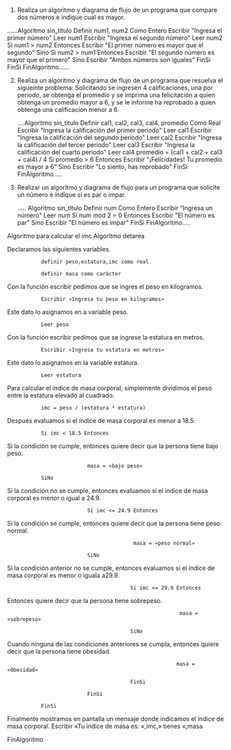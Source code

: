 1. Realiza un algoritmo y diagrama de flujo de un programa que compare dos números e indique cual es mayor.
  
  ......Algoritmo sin_titulo
	Definir num1, num2 Como Entero
	Escribir "Ingresa el primer número"
	Leer num1
	Escribir "Ingresa el segundo número"
	Leer num2
	Si num1 > num2 Entonces
		Escribir "El primer número es mayor que el segundo"
	Sino
		Si num2 > num1 Entonces
			Escribir "El segundo número es mayor que el primero"
		Sino
			Escribir "Ambos números son iguales"
		FinSi
FinSi
FinAlgoritmo......

        
2. Realiza un algoritmo y diagrama de flujo de un programa que resuelva el sigueinte problema: Solicitando se ingresen 4 calificaciones, una por periodo, se obtenga el promedio y se imprima una felicitación a quien obtenga un promedio mayor a 6, y se le informe ha reprobado a quien obtenga una calificacion menor a 6.

    ....Algoritmo sin_titulo
	Definir cal1, cal2, cal3, cal4, promedio Como Real
	Escribir "Ingresa la calificación del primer periodo"
	Leer cal1
	Escribir "Ingresa la calificación del segundo periodo"
	Leer cal2
	Escribir "Ingresa la calificación del tercer periodo"
	Leer cal3
	Escribir "Ingresa la calificación del cuarto periodo"
	Leer cal4
	promedio = (cal1 + cal2 + cal3 + cal4) / 4
	Si promedio > 6 Entonces
		Escribir "¡Felicidades! Tu promedio es mayor a 6"
	Sino
		Escribir "Lo siento, has reprobado"
FinSi
FinAlgoritmo.....


3. Realizar un algoritmo y diagrama de flujo para un programa que solicite un número e indique si es par o impar.

   ..... Algoritmo sin_titulo
	Definir num Como Entero
	Escribir "Ingresa un número"
	Leer num
	Si num mod 2 = 0 Entonces
		Escribir "El número es par"
	Sino
		Escribir "El número es impar"
	FinSi
FinAlgoritmo.....

Algoritmo para calcular el imc
Algoritmo detarea

Declaramos las siguientes variables.

               definir peso,estatura,imc como real

               definir masa como carácter

Con la función escribir pedimos que se ingres el peso en kilogramos.

               Escribir «Ingresa tu peso en kilogramos»

Este dato lo asignamos en a variable peso.

               Leer peso

Con la función escribir pedimos que se ingrese la estatura en metros.

               Escribir «Ingresa tu estatura en metros»

Este dato lo asignamos en la variable estatura.

               Leer estatura

Para calcular el índice de masa corporal, simplemente dividimos el peso entre la estatura elevado al cuadrado.

               imc = peso / (estatura * estatura)

Después evaluamos si el índice de masa corporal es menor a 18.5.

               Si imc < 18.5 Entonces

Si la condición se cumple, entonces quiere decir que la persona tiene bajo peso.

                              masa = «bajo peso»

               SiNo

Si la condición no se cumple, entonces evaluamos si el índice de masa corporal es menor o igual a 24.9.

                              Si imc <= 24.9 Entonces

Si la condición se cumple, entonces quiere decir que la persona tiene peso normal.

                                             masa = «peso normal»

                              SiNo

Si la condición anterior no se cumple, entonces evaluamos si el índice de masa corporal es menor o iguala a29.9.

                                            Si imc <= 29.9 Entonces

Entonces quiere decir que la persona tiene sobrepeso.

                                                            masa = «sobrepeso»

                                            SiNo

Cuando ninguna de las condiciones anteriores se cumpla, entonces quiere decir que la persona tiene obesidad.

                                                           masa = «Obesidad»

                                            FinSi

                              FinSi

               FinSi

Finalmente mostramos en pantalla un mensaje donde indicamos el índice de masa corporal.               Escribir «Tu índice de masa es: «,imc,» tienes «,masa

FinAlgoritmo
